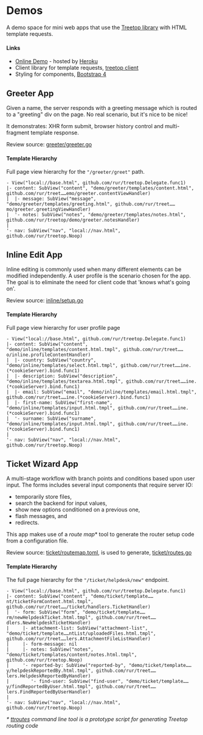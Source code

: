 # Demos

A demo space for mini web apps that use the [Treetop library](https://github.com/rur/treetop) with HTML template
requests.

#### Links

* [Online Demo](https://treetop-demo.herokuapp.com/) - hosted by [Heroku](https://www.heroku.com/)
* Client library for template requests, [treetop client](https://github.com/rur/treetop-client)
* Styling for components, [Bootstrap 4](https://getbootstrap.com/docs/4.0)

## Greeter App

Given a name, the server responds with a greeting message which is routed to a "greeting" div on the page.
No real scenario, but it's nice to be nice!

It demonstrates: XHR form submit, browser history control and multi-fragment template response.

Review source: [greeter/greeter.go](greeter/greeter.go)

#### Template Hierarchy

Full page view hierarchy for the `"/greeter/greet"` path.

    - View("local://base.html", github.com/rur/treetop.Delegate.func1)
    |- content: SubView("content", "demo/greeter/templates/content.html", github.com/rur/treet……emo/greeter.contentViewHandler)
    |  |- message: SubView("message", "demo/greeter/templates/greeting.html", github.com/rur/treet……mo/greeter.greetingViewHandler)
    |  '- notes: SubView("notes", "demo/greeter/templates/notes.html", github.com/rur/treetop/demo/greeter.notesHandler)
    |
    '- nav: SubView("nav", "local://nav.html", github.com/rur/treetop.Noop)


## Inline Edit App

Inline editing is commonly used when many different elements can be modified independently.
A user profile is the scenario chosen for the app. The goal is to eliminate the
need for client code that 'knows what's going on'.

Review source: [inline/setup.go](inline/setup.go)

#### Template Hierarchy

Full page view hierarchy for user profile page

    - View("local://base.html", github.com/rur/treetop.Delegate.func1)
    |- content: SubView("content", "demo/inline/templates/content.html.tmpl", github.com/rur/treet……o/inline.profileContentHandler)
    |  |- country: SubView("country", "demo/inline/templates/select.html.tmpl", github.com/rur/treet……ine.(*cookieServer).bind.func1)
    |  |- description: SubView("description", "demo/inline/templates/textarea.html.tmpl", github.com/rur/treet……ine.(*cookieServer).bind.func1)
    |  |- email: SubView("email", "demo/inline/templates/email.html.tmpl", github.com/rur/treet……ine.(*cookieServer).bind.func1)
    |  |- first-name: SubView("first-name", "demo/inline/templates/input.html.tmpl", github.com/rur/treet……ine.(*cookieServer).bind.func1)
    |  '- surname: SubView("surname", "demo/inline/templates/input.html.tmpl", github.com/rur/treet……ine.(*cookieServer).bind.func1)
    |
    '- nav: SubView("nav", "local://nav.html", github.com/rur/treetop.Noop)


## Ticket Wizard App

A multi-stage workflow with branch points and conditions based upon user input.
The forms includes several input components that require server IO:
* temporarily store files,
* search the backend for input values,
* show new options conditioned on a previous one,
* flash messages, and
* redirects.

This app makes use of a _route map_* tool to generate the router setup code from a configuration file.

Review source: [ticket/routemap.toml](ticket/routemap.toml), is used to generate, [ticket/routes.go](ticket/routes.go)

#### Template Hierarchy

The full page hierarchy for the `"/ticket/helpdesk/new"` endpoint.

    - View("local://base.html", github.com/rur/treetop.Delegate.func1)
    |- content: SubView("content", "demo/ticket/template……nt/ticketFormContent.html.tmpl", github.com/rur/treet……/ticket/handlers.TicketHandler)
    |  '- form: SubView("form", "demo/ticket/template……rm/newHelpdeskTicket.html.tmpl", github.com/rur/treet……dlers.NewHelpdeskTicketHandler)
    |     |- attachment-list: SubView("attachment-list", "demo/ticket/template……ntList/uploadedFiles.html.tmpl", github.com/rur/treet……lers.AttachmentFileListHandler)
    |     |- form-message: nil
    |     |- notes: SubView("notes", "demo/ticket/templates/content/notes.html.tmpl", github.com/rur/treetop.Noop)
    |     '- reported-by: SubView("reported-by", "demo/ticket/template……y/helpdeskReportedBy.html.tmpl", github.com/rur/treet……lers.HelpdeskReportedByHandler)
    |        '- find-user: SubView("find-user", "demo/ticket/template……y/findReportedByUser.html.tmpl", github.com/rur/treet……lers.FindReportedByUserHandler)
    |
    '- nav: SubView("nav", "local://nav.html", github.com/rur/treetop.Noop)

_* [ttroutes](https://github.com/rur/ttgen) command line tool is a prototype script for generating Treetop routing code_